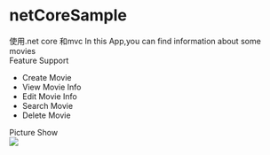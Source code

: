 # netCoreSample
使用.net core 和mvc
In this App,you can find information about some movies<br/>
Feature Support<br/>
<ul>
    <li>Create Movie</li>
    <li>View Movie Info</li>
    <li>Edit Movie Info</li>    
    <li>Search Movie </li>
    <li>Delete Movie</li>
</ul>
Picture Show<br>
<image src="https://github.com/oliver1191/Movie-App/blob/master/Images/home.png"/>



